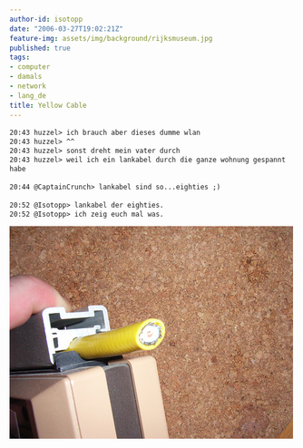 ```yaml
---
author-id: isotopp
date: "2006-03-27T19:02:21Z"
feature-img: assets/img/background/rijksmuseum.jpg
published: true
tags:
- computer
- damals
- network
- lang_de
title: Yellow Cable
---
```


    20:43 huzzel> ich brauch aber dieses dumme wlan
    20:43 huzzel> ^^
    20:43 huzzel> sonst dreht mein vater durch
    20:43 huzzel> weil ich ein lankabel durch die ganze wohnung gespannt habe
    
    20:44 @CaptainCrunch> lankabel sind so...eighties ;)
    
    20:52 @Isotopp> lankabel der eighties.
    20:52 @Isotopp> ich zeig euch mal was.

![](/uploads/yellow_cable.jpg)
